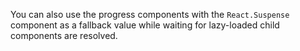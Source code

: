 You can also use the progress components with the `React.Suspense` component as
a fallback value while waiting for lazy-loaded child components are resolved.

